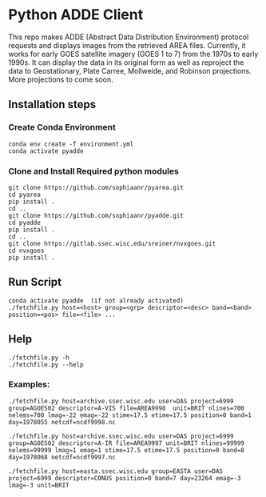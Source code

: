 # Python ADDE Client

This repo makes ADDE (Abstract Data Distribution Environment) protocol requests and displays images from the retrieved AREA files. Currently, it works for early GOES satellite imagery (GOES 1 to 7) from the 1970s to early 1990s. It can display the data in its original form as well as reproject the data to Geostationary, Plate Carree, Mollweide, and Robinson projections. More projections to come soon.

## Installation steps 

### Create Conda Environment

```
conda env create -f environment.yml
conda activate pyadde

```

### Clone and Install Required python modules

```
git clone https://github.com/sophiaanr/pyarea.git
cd pyarea
pip install .
cd ..
git clone https://github.com/sophiaanr/pyadde.git
cd pyadde
pip install .
cd ..
git clone https://gitlab.ssec.wisc.edu/sreiner/nvxgoes.git
cd nvxgoes
pip install .

```

## Run Script

```
conda activate pyadde  (if not already activated)
./fetchfile.py host=<host> group=<grp> descriptor=<desc> band=<band> position=<pos> file=<file> ...

```

## Help

```
./fetchfile.py -h
./fetchfile.py --help

```

### Examples:
`./fetchfile.py host=archive.ssec.wisc.edu user=DAS project=6999 group=AGOES02 descriptor=A-VIS file=AREA9998  unit=BRIT nlines=700 nelems=700 lmag=-22 emag=-22 stime=17.5 etime=17.5 position=0 band=1 day=1978055 netcdf=ncdf9998.nc`


`./fetchfile.py host=archive.ssec.wisc.edu user=DAS project=6999 group=AGOES02 descriptor=A-IR file=AREA9997 unit=BRIT nlines=99999 nelems=99999 lmag=1 emag=1 stime=17.5 etime=17.5 position=0 band=8 day=1978068 netcdf=ncdf9997.nc`

`./fetchfile.py host=easta.ssec.wisc.edu group=EASTA user=DAS project=6999 descriptor=CONUS position=0 band=7 day=23264 emag=-3 lmag=-3 unit=BRIT`